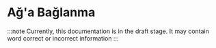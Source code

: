 # Ağ'a Bağlanma

:::note
Currently, this documentation is in the draft stage. It may contain word correct or incorrect information
:::
